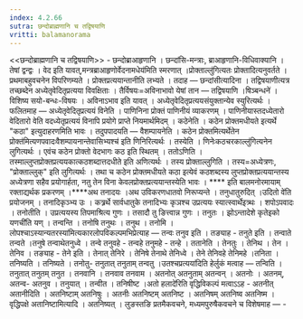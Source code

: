 ```yaml
---
index: 4.2.66
sutra: छन्दोब्राह्मणानि च तद्विषयाणि
vritti: balamanorama
---
```


<<छन्दोब्राह्मणानि च तद्विषयाणि>> - छन्दोब्राआहृणानि । छन्दांसि-मन्त्राः, ब्राआहृणानि-विधिवाक्यानि । तेषां द्वन्द्वः । वेद इति यावत्,मन्त्रब्राआहृणोर्वेदनामधेय॑मिति स्मरणात् ।प्रोक्ताल्लु॑गित्यतः प्रोक्तादित्यनुवर्तते । प्रथमाबहुवचनेन विपरिणम्यते । प्रोक्तप्रत्ययान्तानीति लभ्यते । तदाह — छन्दांसीत्यादिना । तद्विषयाणीत्यत्र तच्छब्देन अध्येतृवेदितृप्रत्यया विवक्षिताः । तैर्विषयः=अविनाभावो येषां तान — तद्विषयाणि ।षिञ्बन्धने॑ । विशिष्य सयो-बन्धः-विषयः । अविनाऽभाव इति यावत् । अध्येतृवेदितृप्रत्ययसंयुक्तान्येव स्युरित्यर्थः । फलितमाह — अध्येतृवेदितृप्रत्ययं विनेति । पाणिनिना प्रोक्तं पाणिनीयं व्याकरणम् । पाणिनीयास्तदध्येतारो वेदितारो वेति वदध्येतृप्रत्ययं विनापि प्रयोगे प्राप्ते नियमार्थमिदम् । कठेनेति । कठेन प्रोक्तमधीयते इत्यर्थे "कठा" इत्युदाहरणमिति भावः । तदुपपादयति — वैशम्पायनेति । कठेन प्रोक्तमित्यर्थेतेन प्रोक्त॑मित्यणपवादःवैशम्पायनान्तेवासिभ्यश्च॑ इति णिनिरित्यर्थः । तस्येति । णिनेःकठचरकाल्लु॑गित्यनेन लुगित्यर्थः । एवंच कठेन प्रोक्तो वेदभागः कठ इति स्थितम् । ततोऽणिति । तस्माल्लुप्तप्रोक्तप्रत्ययकात्कठशब्दात्तदधीते इति अणित्यर्थः । तस्य प्रोक्ताल्लुगिति । तस्य=अध्येत्रणः, "प्रोक्ताल्लुक्" इति लुगित्यर्थः । तथा च कठेन प्रोक्तमधीयते कठा इत्येवं कठशब्दस्य लुप्तप्रोक्तप्रत्ययान्तस्य अध्येत्रणा सहैव प्रयोगार्हता, नतु तेन विना केवलप्रोक्तप्रत्ययान्तस्येति भावः । **** इति बालमनोरमायाम् रक्ताद्यर्थक प्रकरणम् ।****अथ तनादयः ।अथ उविकरणधातवो निरूप्यन्ते । तनुधातुरुदित् ।उदितो वे॑ति प्रयोजनम् । तनादिकृञ्भ्य उः । कत्र्रर्थे सार्वधातुके तनादिभ्यः कृञश्च उप्रत्ययः स्यात्स्वार्थेइत्र्थः । शपोऽपवादः । तनोतीति । उप्रत्ययस्य तिपमाश्रित्य गुणः । तसादौ तु ङित्त्वान्न गुणः । तनुतः । झोऽन्तादेशे कृतेइको यणची॑ति यण् । तन्वन्ति । तनोषि तनुथः । तनुथ । तनोमि ।लोपश्चाऽस्यान्यतरस्या॑मित्यकारलोपविकल्पमभिप्रेत्याह  —  तन्वः तनुव इति । तङ्याह - तनुते इति । तन्वाते तन्वते ।तनुषे तन्वाथेतनुध्वे । तन्वे तनुवहे - तन्वहे तनुमहे - तन्हे । ततानेति । तेनतुः । तेनिथ । तेन । तेनिव । तङ्याह - तेने इति । तेनात् तेनिरे । तेनिषे तेनाथे तेनिध्वे । तेने तेनिवहे तेनिमहे ।तनिता । तनिष्यति । तनिष्यते । तनोतु- तनुतात् तनुताम् तन्वतु ।उतश्चप्रत्यया॑दिति हेर्लुकं मत्वाह  —  तन्विति । तनुतात् तनुतम् तनुत । तनवानि । तनवाव तनवाम । अतनोत् अतनुताम् अतन्वन् । अतनोः । अतनम्, अतन्व- अतनुव । तनुयात् । तन्वीत । तनिषीष्ट ।अतो हलादे॑रिति वृद्धिविकल्पं मत्वाऽ‌ऽह - अतनीत् अतानीदिति । अतनिष्टाम् अतनिषुः । अतनीः अतनिष्टम् अतनिष्ट । अतनिषम् अतनिष्व अतनिष्म । वृद्धिपक्षे अतानिष्टामित्यादि । अतनिष्यत् । लुङस्तङि प्रतमैकवचने, मध्यमपुरुषैकवचने च विशेषमाह  — -